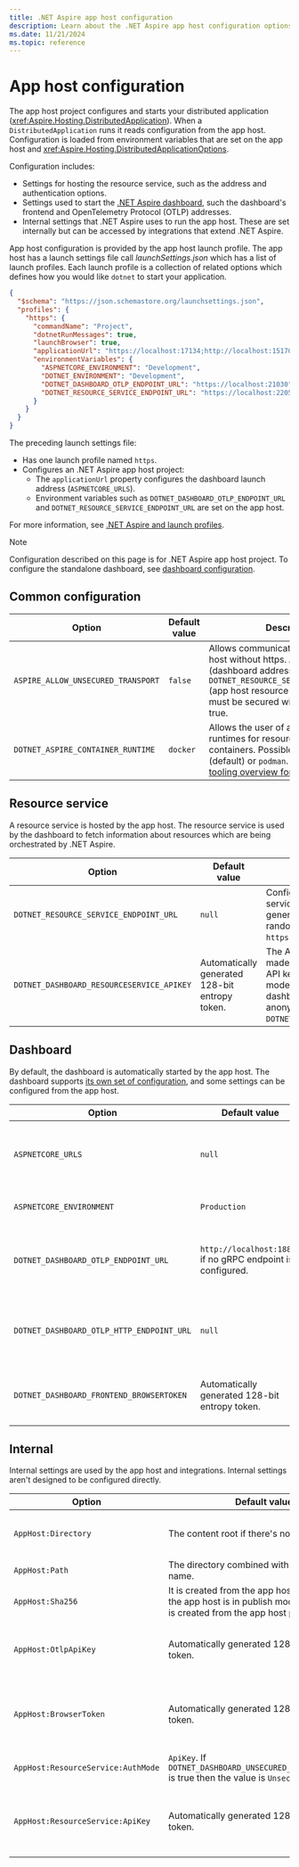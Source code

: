 ```yaml
---
title: .NET Aspire app host configuration
description: Learn about the .NET Aspire app host configuration options.
ms.date: 11/21/2024
ms.topic: reference
---
```


# App host configuration

The app host project configures and starts your distributed application (<xref:Aspire.Hosting.DistributedApplication>). When a `DistributedApplication` runs it reads configuration from the app host. Configuration is loaded from environment variables that are set on the app host and <xref:Aspire.Hosting.DistributedApplicationOptions>.

Configuration includes:

- Settings for hosting the resource service, such as the address and authentication options.
- Settings used to start the [.NET Aspire dashboard](../fundamentals/dashboard/overview.md), such the dashboard's frontend and OpenTelemetry Protocol (OTLP) addresses.
- Internal settings that .NET Aspire uses to run the app host. These are set internally but can be accessed by integrations that extend .NET Aspire.

App host configuration is provided by the app host launch profile. The app host has a launch settings file call _launchSettings.json_ which has a list of launch profiles. Each launch profile is a collection of related options which defines how you would like `dotnet` to start your application.

```json
{
  "$schema": "https://json.schemastore.org/launchsettings.json",
  "profiles": {
    "https": {
      "commandName": "Project",
      "dotnetRunMessages": true,
      "launchBrowser": true,
      "applicationUrl": "https://localhost:17134;http://localhost:15170",
      "environmentVariables": {
        "ASPNETCORE_ENVIRONMENT": "Development",
        "DOTNET_ENVIRONMENT": "Development",
        "DOTNET_DASHBOARD_OTLP_ENDPOINT_URL": "https://localhost:21030",
        "DOTNET_RESOURCE_SERVICE_ENDPOINT_URL": "https://localhost:22057"
      }
    }
  }
}
```

The preceding launch settings file:

- Has one launch profile named `https`.
- Configures an .NET Aspire app host project:
  - The `applicationUrl` property configures the dashboard launch address (`ASPNETCORE_URLS`).
  - Environment variables such as `DOTNET_DASHBOARD_OTLP_ENDPOINT_URL` and `DOTNET_RESOURCE_SERVICE_ENDPOINT_URL` are set on the app host.

For more information, see [.NET Aspire and launch profiles](../fundamentals/launch-profiles.md).

> [!NOTE]
> Configuration described on this page is for .NET Aspire app host project. To configure the standalone dashboard, see [dashboard configuration](../fundamentals/dashboard/configuration.md).

## Common configuration

| Option | Default value | Description |
|--|--|--|
| `ASPIRE_ALLOW_UNSECURED_TRANSPORT` | `false` | Allows communication with the app host without https. `ASPNETCORE_URLS` (dashboard address) and `DOTNET_RESOURCE_SERVICE_ENDPOINT_URL` (app host resource service address) must be secured with HTTPS unless true. |
| `DOTNET_ASPIRE_CONTAINER_RUNTIME` | `docker` | Allows the user of alternative container runtimes for resources backed by containers. Possible values are `docker` (default) or `podman`. See [Setup and tooling overview for more details](../fundamentals/setup-tooling.md).  |

## Resource service

A resource service is hosted by the app host. The resource service is used by the dashboard to fetch information about resources which are being orchestrated by .NET Aspire.

| Option | Default value | Description |
|--|--|--|
| `DOTNET_RESOURCE_SERVICE_ENDPOINT_URL` | `null` | Configures the address of the resource service hosted by the app host. Automatically generated with _launchSettings.json_ to have a random port on localhost. For example, `https://localhost:17037`. |
| `DOTNET_DASHBOARD_RESOURCESERVICE_APIKEY` | Automatically generated 128-bit entropy token. | The API key used to authenticate requests made to the app host's resource service. The API key is required if the app host is in run mode, the dashboard isn't disabled, and the dashboard isn't configured to allow anonymous access with `DOTNET_DASHBOARD_UNSECURED_ALLOW_ANONYMOUS`. |

## Dashboard

By default, the dashboard is automatically started by the app host. The dashboard supports [its own set of configuration](../fundamentals/dashboard/configuration.md), and some settings can be configured from the app host.

| Option | Default value | Description |
|--|--|--|
| `ASPNETCORE_URLS` | `null` | Dashboard address. Must be `https` unless `ASPIRE_ALLOW_UNSECURED_TRANSPORT` or `DistributedApplicationOptions.AllowUnsecuredTransport` is true. Automatically generated with _launchSettings.json_ to have a random port on localhost. The value in launch settings is set on the `applicationUrls` property. |
| `ASPNETCORE_ENVIRONMENT` | `Production` | Configures the environment the dashboard runs as. For more information, see [Use multiple environments in ASP.NET Core](/aspnet/core/fundamentals/environments). |
| `DOTNET_DASHBOARD_OTLP_ENDPOINT_URL` | `http://localhost:18889` if no gRPC endpoint is configured. | Configures the dashboard OTLP gRPC address. Used by the dashboard to receive telemetry over OTLP. Set on resources as the `OTEL_EXPORTER_OTLP_ENDPOINT` env var. The `OTEL_EXPORTER_OTLP_PROTOCOL` env var is `grpc`.  Automatically generated with _launchSettings.json_ to have a random port on localhost. |
| `DOTNET_DASHBOARD_OTLP_HTTP_ENDPOINT_URL` | `null` | Configures the dashboard OTLP HTTP address. Used by the dashboard to receive telemetry over OTLP. If only `DOTNET_DASHBOARD_OTLP_HTTP_ENDPOINT_URL` is configured then it is set on resources as the `OTEL_EXPORTER_OTLP_ENDPOINT` env var. The `OTEL_EXPORTER_OTLP_PROTOCOL` env var is `http/protobuf`. |
| `DOTNET_DASHBOARD_FRONTEND_BROWSERTOKEN` | Automatically generated 128-bit entropy token. | Configures the frontend browser token. This is the value that must be entered to access the dashboard when the auth mode is BrowserToken. If no browser token is specified then a new token is generated each time the app host is launched. |

## Internal

Internal settings are used by the app host and integrations. Internal settings aren't designed to be configured directly.

| Option | Default value | Description |
|--|--|--|
| `AppHost:Directory` | The content root if there's no project. | Directory of the project where the app host is located. Accessible from the <xref:Aspire.Hosting.IDistributedApplicationBuilder.AppHostDirectory?displayProperty=nameWithType>. |
| `AppHost:Path` | The directory combined with the application name. | The path to the app host. It combines the directory with the application name. |
| `AppHost:Sha256` | It is created from the app host name when the app host is in publish mode. Otherwise it is created from the app host path. | Hex encoded hash for the current application. The hash is based on the location of the app on the current machine so it is stable between launches of the app host. |
| `AppHost:OtlpApiKey` | Automatically generated 128-bit entropy token. | The API key used to authenticate requests sent to the dashboard OTLP service. The value is present if needed: the app host is in run mode, the dashboard isn't disabled, and the dashboard isn't configured to allow anonymous access with `DOTNET_DASHBOARD_UNSECURED_ALLOW_ANONYMOUS`. |
| `AppHost:BrowserToken` | Automatically generated 128-bit entropy token. | The browser token used to authenticate browsing to the dashboard when it is launched by the app host. The browser token can be set by `DOTNET_DASHBOARD_FRONTEND_BROWSERTOKEN`. The value is present if needed: the app host is in run mode, the dashboard isn't disabled, and the dashboard isn't configured to allow anonymous access with `DOTNET_DASHBOARD_UNSECURED_ALLOW_ANONYMOUS`. |
| `AppHost:ResourceService:AuthMode` | `ApiKey`. If `DOTNET_DASHBOARD_UNSECURED_ALLOW_ANONYMOUS` is true then the value is `Unsecured`. | The authentication mode used to access the resource service. The value is present if needed: the app host is in run mode and the dashboard isn't disabled. |
| `AppHost:ResourceService:ApiKey` | Automatically generated 128-bit entropy token. | The API key used to authenticate requests made to the app host's resource service. The API key can be set by `DOTNET_DASHBOARD_RESOURCESERVICE_APIKEY`. The value is present if needed: the app host is in run mode, the dashboard isn't disabled, and the dashboard isn't configured to allow anonymous access with `DOTNET_DASHBOARD_UNSECURED_ALLOW_ANONYMOUS`. |
